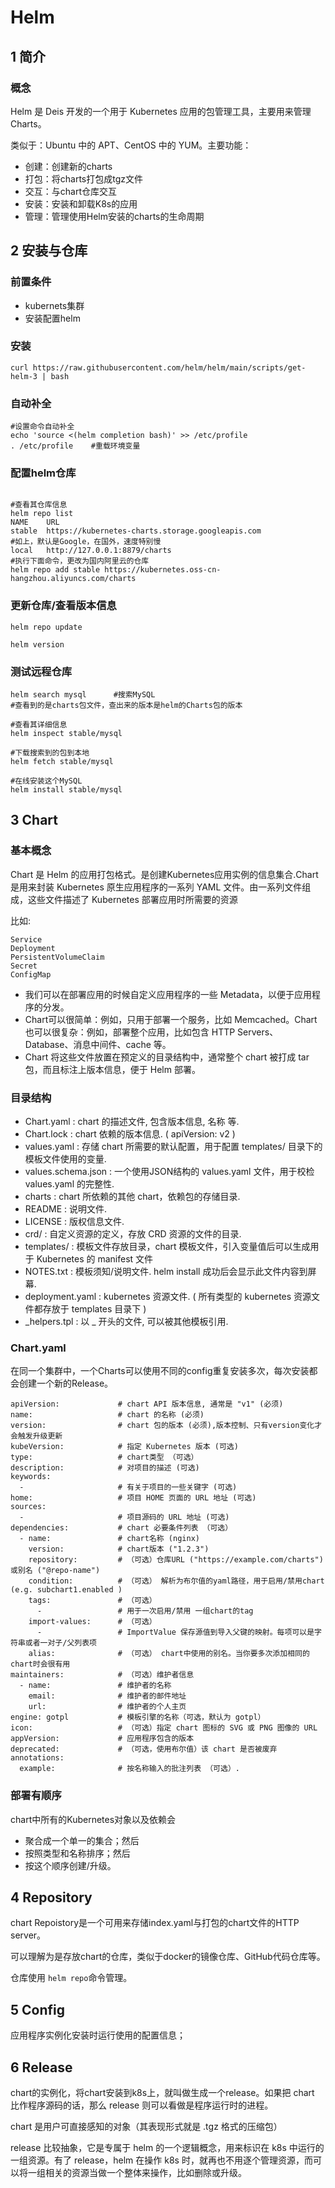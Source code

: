 # Helm

## 1 简介

### 概念

Helm 是 Deis 开发的一个用于 Kubernetes 应用的包管理工具，主要用来管理 Charts。

类似于：Ubuntu 中的 APT、CentOS 中的 YUM。主要功能：

* 创建：创建新的charts
* 打包：将charts打包成tgz文件
* 交互：与chart仓库交互
* 安装：安装和卸载K8s的应用
* 管理：管理使用Helm安装的charts的生命周期

## 2 安装与仓库

### 前置条件

* kubernets集群
* 安装配置helm

### 安装

```
curl https://raw.githubusercontent.com/helm/helm/main/scripts/get-helm-3 | bash
```

### 自动补全

```
#设置命令自动补全
echo 'source <(helm completion bash)' >> /etc/profile
. /etc/profile    #重载环境变量
```

### 配置helm仓库

```

#查看其仓库信息
helm repo list
NAME  	URL                                           
stable	https://kubernetes-charts.storage.googleapis.com
#如上，默认是Google，在国外，速度特别慢
local 	http://127.0.0.1:8879/charts 
#执行下面命令，更改为国内阿里云的仓库
helm repo add stable https://kubernetes.oss-cn-hangzhou.aliyuncs.com/charts
```

### 更新仓库/查看版本信息

```
helm repo update   

helm version   
```

### 测试远程仓库

```
helm search mysql      #搜索MySQL
#查看到的是charts包文件，查出来的版本是helm的Charts包的版本
 
#查看其详细信息
helm inspect stable/mysql 
 
#下载搜索到的包到本地   
helm fetch stable/mysql  
  
#在线安装这个MySQL  
helm install stable/mysql    
```

## 3 Chart

### 基本概念

Chart 是 Helm 的应用打包格式。是创建Kubernetes应用实例的信息集合.Chart 是用来封装 Kubernetes 原生应用程序的一系列 YAML 文件。由一系列文件组成，这些文件描述了 Kubernetes 部署应用时所需要的资源

比如:

```
Service
Deployment
PersistentVolumeClaim
Secret
ConfigMap 
```

* 我们可以在部署应用的时候自定义应用程序的一些 Metadata，以便于应用程序的分发。
* Chart可以很简单：例如，只用于部署一个服务，比如 Memcached。Chart 也可以很复杂：例如，部署整个应用，比如包含 HTTP Servers、 Database、消息中间件、cache 等。
* Chart 将这些文件放置在预定义的目录结构中，通常整个 chart 被打成 tar 包，而且标注上版本信息，便于 Helm 部署。

### 目录结构

* Chart.yaml : chart 的描述文件, 包含版本信息, 名称 等.
* Chart.lock : chart 依赖的版本信息. ( apiVersion: v2 )
* values.yaml : 存储 chart 所需要的默认配置，用于配置 templates/ 目录下的模板文件使用的变量.
* values.schema.json : 一个使用JSON结构的 values.yaml 文件，用于校检 values.yaml 的完整性.
* charts : chart 所依赖的其他 chart，依赖包的存储目录.
* README : 说明文件.
* LICENSE : 版权信息文件.
* crd/ : 自定义资源的定义，存放 CRD 资源的文件的目录.
* templates/ : 模板文件存放目录，chart 模板文件，引入变量值后可以生成用于 Kubernetes 的 manifest 文件
* NOTES.txt : 模板须知/说明文件. helm install 成功后会显示此文件内容到屏幕.
* deployment.yaml : kubernetes 资源文件. ( 所有类型的 kubernetes 资源文件都存放于 templates 目录下 )
* _helpers.tpl : 以 _ 开头的文件, 可以被其他模板引用.

### Chart.yaml

在同一个集群中，一个Charts可以使用不同的config重复安装多次，每次安装都会创建一个新的Release。

```
apiVersion: 			# chart API 版本信息, 通常是 "v1" (必须)
name: 					# chart 的名称 (必须)
version: 				# chart 包的版本 (必须),版本控制、只有version变化才会触发升级更新
kubeVersion: 			# 指定 Kubernetes 版本 (可选)
type: 					# chart类型 （可选）
description: 			# 对项目的描述 (可选)
keywords:
  - 					# 有关于项目的一些关键字 (可选)
home: 					# 项目 HOME 页面的 URL 地址 (可选)
sources:
  - 					# 项目源码的 URL 地址 (可选)
dependencies: 			# chart 必要条件列表 （可选）
  - name: 				# chart名称 (nginx)
    version: 			# chart版本 ("1.2.3")
    repository: 		# （可选）仓库URL ("https://example.com/charts") 或别名 ("@repo-name")
    condition: 			# （可选） 解析为布尔值的yaml路径，用于启用/禁用chart (e.g. subchart1.enabled )
    tags: 				# （可选）
      - 				# 用于一次启用/禁用 一组chart的tag
    import-values: 		# （可选）
      - 				# ImportValue 保存源值到导入父键的映射。每项可以是字符串或者一对子/父列表项
    alias: 				# （可选） chart中使用的别名。当你要多次添加相同的chart时会很有用
maintainers: 			# （可选）维护者信息
  - name: 				# 维护者的名称
    email: 				# 维护者的邮件地址
    url: 				# 维护者的个人主页
engine: gotpl 			# 模板引擎的名称（可选，默认为 gotpl）
icon: 					# （可选）指定 chart 图标的 SVG 或 PNG 图像的 URL
appVersion: 			# 应用程序包含的版本
deprecated: 			# （可选，使用布尔值）该 chart 是否被废弃
annotations:
  example: 				# 按名称输入的批注列表 （可选）.
```

### 部署有顺序

chart中所有的Kubernetes对象以及依赖会

* 聚合成一个单一的集合；然后
* 按照类型和名称排序；然后
* 按这个顺序创建/升级。

## 4 Repository

chart Repoistory是一个可用来存储index.yaml与打包的chart文件的HTTP server。

可以理解为是存放chart的仓库，类似于docker的镜像仓库、GitHub代码仓库等。

仓库使用 `helm repo`命令管理。

## 5 Config

应用程序实例化安装时运行使用的配置信息；

## 6 Release

chart的实例化，将chart安装到k8s上，就叫做生成一个release。如果把 chart 比作程序源码的话，那么 release 则可以看做是程序运行时的进程。

chart 是用户可直接感知的对象（其表现形式就是 .tgz 格式的压缩包）

release 比较抽象，它是专属于 helm 的一个逻辑概念，用来标识在 k8s 中运行的一组资源。有了 release，helm 在操作 k8s 时，就再也不用逐个管理资源，而可以将一组相关的资源当做一个整体来操作，比如删除或升级。
